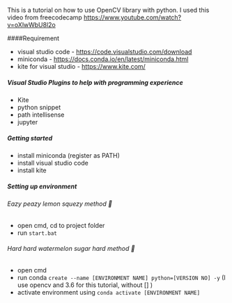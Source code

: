 This is a tutorial on how to use OpenCV library with python. I used this video from freecodecamp https://www.youtube.com/watch?v=oXlwWbU8l2o



####Requirement
* visual studio code - https://code.visualstudio.com/download
* miniconda - https://docs.conda.io/en/latest/miniconda.html
* kite for visual studio - https://www.kite.com/



 ##### Visual Studio Plugins to help with programming experience
 * Kite
 * python snippet
 * path intellisense
 * jupyter


##### Getting started
* install miniconda (register as PATH)
* install visual studio code
* install kite

##### Setting up environment

###### Eazy peazy lemon squezy method :lemon:
- open cmd, cd to project folder
- run ```start.bat```


###### Hard hard watermelon sugar hard method :watermelon:
- open cmd
- run conda ```create --name [ENVIRONMENT NAME] python=[VERSION NO] -y``` (I use opencv and 3.6 for this tutorial, without [] )
- activate environment using ```conda activate [ENVIRONMENT NAME]``` 

